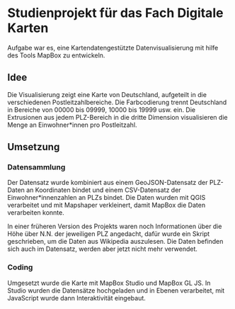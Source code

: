 # Studienprojekt für das Fach Digitale Karten

Aufgabe war es, eine Kartendatengestützte Datenvisualisierung mit hilfe des Tools MapBox zu entwickeln.

## Idee

Die Visualisierung zeigt eine Karte von Deutschland, aufgeteilt in die verschiedenen Postleitzahlbereiche. Die Farbcodierung trennt Deutschland in Bereiche von 00000 bis 09999, 10000 bis 19999 usw. ein. Die Extrusionen aus jedem PLZ-Bereich in die dritte Dimension visualisieren die Menge an Einwohner\*innen pro Postleitzahl.

## Umsetzung

### Datensammlung

Der Datensatz wurde kombiniert aus einem GeoJSON-Datensatz der PLZ-Daten an Koordinaten bindet und einem CSV-Datensatz der Einwohner\*innenzahlen an PLZs bindet.
Die Daten wurden mit QGIS verarbeitet und mit Mapshaper verkleinert, damit MapBox die Daten verarbeiten konnte.

In einer früheren Version des Projekts waren noch Informationen über die Höhe über N.N. der jeweiligen PLZ angedacht, dafür wurde ein Skript geschrieben, um die Daten aus Wikipedia auszulesen. Die Daten befinden sich auch im Datensatz, werden aber jetzt nicht mehr verwendet.

### Coding

Umgesetzt wurde die Karte mit MapBox Studio und MapBox GL JS. In Studio wurden die Datensätze hochgeladen und in Ebenen verarbeitet, mit JavaScript wurde dann Interaktivität eingebaut.
